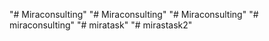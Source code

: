 "# Miraconsulting" 
"# Miraconsulting" 
"# Miraconsulting" 
"# miraconsulting" 
"# miratask" 
"# mirastask2" 
